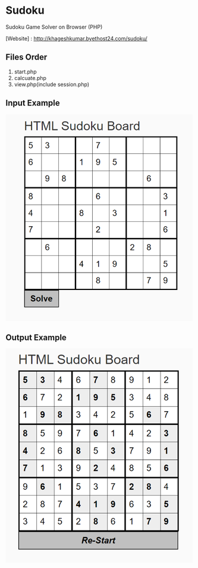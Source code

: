 # Sudoku
Sudoku Game Solver on Browser (PHP)

[Website] : http://khageshkumar.byethost24.com/sudoku/

## Files Order
  1. start.php
  2. calcuate.php
  3. view.php(include session.php)
  
 
## Input Example

<p align="center">
  <img src="images/input.PNG"><br>
</p>

## Output Example

<p align="center">
  <img src="images/output.PNG"><br>
</p>
